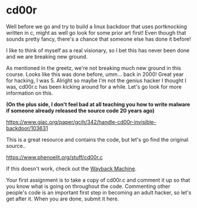 # cd00r
Well before we go and try to build a linux backdoor that uses portknocking written in c, might as well go look for some prior art first! Even though that sounds pretty fancy, there's a chance that someone else has done it before! 

I like to think of myself as a real visionary, so I bet this has never been done and we are breaking new ground. 

As mentioned in the greetz, we're not breaking much new ground in this course. Looks like this was done before, umm... back in 2000! Great year for hacking, I was 5. Alright so maybe I'm not the genius hacker I thought I was, cd00r.c has been kicking around for a while. Let's go look for more information on this.

**(On the plus side, I don't feel bad at all teaching you how to write malware if someone already released the source code 20 years ago)**

<https://www.giac.org/paper/gcih/342/handle-cd00r-invisible-backdoor/103631>

This is a great resource and contains the code, but let's go find the original source..

<https://www.phenoelit.org/stuff/cd00r.c>

If this doesn't work, check out the [Wayback Machine](https://archive.org/web/).

Your first assignment is to take a copy of cd00r.c and comment it up so that you know what is going on throughout the code. Commenting other people's code is an important first step in becoming an adult hacker, so let's get after it. When you are done, submit it here. 
